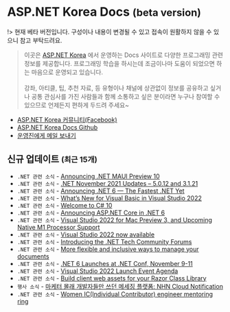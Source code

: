 # ASP.NET Korea Docs <small>(beta version)</small>

!> 현재 베타 버전입니다. 구성이나 내용이 변경될 수 있고 접속이 원활하지 않을 수 있으니 참고 부탁드려요.

> 이곳은 [ASP.NET Korea](https://www.facebook.com/groups/AspxKorea/) 에서 운영하는 Docs 사이트로 다양한 프로그래밍 관련 정보를 제공합니다. 프로그래밍 학습을 하시는데 조금이나마 도움이 되었으면 하는 마음으로 운영되고 있습니다.
<br><br>
강좌, 아티클, 팁, 추천 자료, 등 유형이나 채널에 상관없이 정보를 공유하고 싶거나 공통 관심사를 가진 사람들과 함께 소통하고 싶은 분이라면 누구나 참여할 수 있으므로 언제든지 편하게 두드려 주세요~

* [ASP.NET Korea 커뮤니티(Facebook)](http://aspnet.kr)
* [ASP.NET Korea Docs Github](https://github.com/itistnet/AspNetKorea.Docs/)
* [운영진에게 메일 보내기](mailto://itist@live.co.kr)

## 신규 업데이트 <small>(최근 15개)</small>

* `.NET 관련 소식` - [Announcing .NET MAUI Preview 10](https://devblogs.microsoft.com/dotnet/announcing-net-maui-preview-10/?WT.mc_id=DOP-MVP-4027259)
* `.NET 관련 소식` - [.NET November 2021 Updates – 5.0.12 and 3.1.21](https://devblogs.microsoft.com/dotnet/november-2021-updates/?WT.mc_id=DOP-MVP-4027259)
* `.NET 관련 소식` - [Announcing .NET 6 — The Fastest .NET Yet](https://devblogs.microsoft.com/dotnet/announcing-net-6/?WT.mc_id=DOP-MVP-4027259)
* `.NET 관련 소식` - [What’s New for Visual Basic in Visual Studio 2022](https://devblogs.microsoft.com/dotnet/whats-new-for-visual-basic-in-visual-studio-2022/?WT.mc_id=DOP-MVP-4027259)
* `.NET 관련 소식` - [Welcome to C# 10](https://devblogs.microsoft.com/dotnet/welcome-to-csharp-10/?WT.mc_id=DOP-MVP-4027259)
* `.NET 관련 소식` - [Announcing ASP.NET Core in .NET 6](https://devblogs.microsoft.com/dotnet/announcing-asp-net-core-in-net-6/?WT.mc_id=DOP-MVP-4027259)
* `.NET 관련 소식` - [Visual Studio 2022 for Mac Preview 3, and Upcoming Native M1 Processor Support](https://devblogs.microsoft.com/visualstudio/visual-studio-2022-for-mac-preview-3-and-upcoming-native-m1-processor-support/?WT.mc_id=DOP-MVP-4027259)
* `.NET 관련 소식` - [Visual Studio 2022 now available](https://devblogs.microsoft.com/visualstudio/visual-studio-2022-now-available/?WT.mc_id=DOP-MVP-4027259)
* `.NET 관련 소식` - [Introducing the .NET Tech Community Forums](https://devblogs.microsoft.com/dotnet/introducing-the-net-tech-community-forums/?WT.mc_id=DOP-MVP-4027259)
* `.NET 관련 소식` - [More flexible and inclusive ways to manage your documents](https://devblogs.microsoft.com/visualstudio/personalize-docs/?WT.mc_id=DOP-MVP-4027259)
* `.NET 관련 소식` - [.NET 6 Launches at .NET Conf, November 9-11](https://devblogs.microsoft.com/dotnet/net-6-launches-at-net-conf-november-9-11/?WT.mc_id=DOP-MVP-4027259)
* `.NET 관련 소식` - [Visual Studio 2022 Launch Event Agenda](https://devblogs.microsoft.com/visualstudio/visual-studio-2022-launch-event-agenda/?WT.mc_id=DOP-MVP-4027259)
* `.NET 관련 소식` - [Build client web assets for your Razor Class Library](https://devblogs.microsoft.com/dotnet/build-client-web-assets-for-your-razor-class-library/?WT.mc_id=DOP-MVP-4027259)
* `행사 소식` - [마케터 몰래 개발자들만 쓰던 메세징 플랫폼: NHN Cloud Notification](https://event-us.kr/nhncloud/event/38170)
* `.NET 관련 소식` - [Women IC(Individual Contributor) engineer mentoring ring](https://devblogs.microsoft.com/dotnet/women-ic-engineer-mentoring-ring/?WT.mc_id=DOP-MVP-4027259)
<!--* `.NET 관련 소식` - [.NET Hot Reload Support via CLI](https://devblogs.microsoft.com/dotnet/net-hot-reload-support-via-cli/?WT.mc_id=DOP-MVP-4027259)
* `.NET 관련 소식` - [Update on .NET Hot Reload progress and Visual Studio 2022 Highlights](https://devblogs.microsoft.com/dotnet/update-on-net-hot-reload-progress-and-visual-studio-2022-highlights/?WT.mc_id=DOP-MVP-4027259)
* `.NET 관련 소식` - [What’s new in F# 6](https://devblogs.microsoft.com/dotnet/whats-new-in-fsharp-6/?WT.mc_id=DOP-MVP-4027259)
* `.NET 관련 소식` - [We’ve upgraded the UI in Visual Studio 2022](https://devblogs.microsoft.com/visualstudio/weve-upgraded-the-ui-in-visual-studio-2022/?WT.mc_id=DOP-MVP-4027259)
* `.NET 관련 소식` - [Contributing to .NET MAUI Community Toolkit](https://devblogs.microsoft.com/dotnet/contributing-to-net-maui-community-toolkit/?WT.mc_id=DOP-MVP-4027259)
* `행사 소식` - [.NET Conf 2021](https://www.dotnetconf.net)
* `행사 소식` - [Visual Studio 2022 출시 이벤트](https://visualstudio.microsoft.com/ko/launch/?WT.mc_id=DOP-MVP-4027259)
* `행사 소식` - [Microsoft Ignite](https://myignite.microsoft.com/home/?WT.mc_id=DOP-MVP-4027259)
* `행사 소식` - [AWS Innovate - 현대적 애플리케이션 특집](https://aws.amazon.com/ko/events/aws-innovate/modern-apps/)
* `.NET 관련 소식` - [.NET Framework October 2021 Security and Quality Rollup](https://devblogs.microsoft.com/dotnet/net-framework-october-2021-security-and-quality-rollup/?WT.mc_id=DOP-MVP-4027259)
* `.NET 관련 소식` - [Visual Studio 2022 for Mac Preview 2 is now available](https://devblogs.microsoft.com/visualstudio/visual-studio-2022-for-mac-preview-2-is-now-available/?WT.mc_id=DOP-MVP-4027259)
* `.NET 관련 소식` - [Learn to write Visual Studio extensions](https://devblogs.microsoft.com/visualstudio/learn-to-write-visual-studio-extensions/?WT.mc_id=DOP-MVP-4027259)
* `.NET 관련 소식` - [.NET October 2021 Updates – 5.0.11 and 3.1.20](https://devblogs.microsoft.com/dotnet/october-2021-updates/?WT.mc_id=DOP-MVP-4027259)
* `.NET 관련 소식` - [ASP.NET Core updates in .NET 6 Release Candidate 2](https://devblogs.microsoft.com/aspnet/asp-net-core-updates-in-net-6-rc-2/?WT.mc_id=DOP-MVP-4027259)
* `.NET 관련 소식` - [Announcing .NET 6 Release Candidate 2](https://devblogs.microsoft.com/dotnet/announcing-net-6-release-candidate-2/?WT.mc_id=DOP-MVP-4027259)
* `.NET 관련 소식` - [Announcing .NET MAUI Preview 9](https://devblogs.microsoft.com/dotnet/announcing-net-maui-preview-9/?WT.mc_id=DOP-MVP-4027259)
* `.NET 관련 소식` - [Join us November 8 for the Launch of Visual Studio 2022](https://devblogs.microsoft.com/visualstudio/join-us-november-8th-for-the-launch-of-visual-studio-2022/?WT.mc_id=DOP-MVP-4027259)
* `.NET 관련 소식` - [Prime your flux capacitor: SQL Server temporal tables in EF Core 6.0](https://devblogs.microsoft.com/dotnet/prime-your-flux-capacitor-sql-server-temporal-tables-in-ef-core-6-0/?WT.mc_id=DOP-MVP-4027259)
* `.NET 관련 소식` - [Bring VS Code themes to Visual Studio 2022!](https://devblogs.microsoft.com/visualstudio/vs-code-themes-in-vs/?WT.mc_id=DOP-MVP-4027259)
* `.NET 관련 소식` - [ML.NET Updates & Announcing Notebooks in Visual Studio](https://devblogs.microsoft.com/dotnet/ml-net-and-model-builder-october-updates/?WT.mc_id=DOP-MVP-4027259)
* `.NET 관련 소식` - [ML.NET and Model Builder October Updates](https://devblogs.microsoft.com/dotnet/ml-net-and-model-builder-october-updates/?WT.mc_id=DOP-MVP-4027259)
* `.NET 관련 소식` - [Visual Studio 2022 for Mac Preview 1 is now available!](https://devblogs.microsoft.com/visualstudio/visual-studio-2022-for-mac-preview-1-is-now-available/?WT.mc_id=DOP-MVP-4027259)
* `.NET 관련 소식` - [Custom deployment layout for Blazor WebAssembly apps](https://devblogs.microsoft.com/dotnet/ml-net-and-model-builder-october-updates/?WT.mc_id=DOP-MVP-4027259)
* `.NET 관련 소식` - [Avoiding Memory Leaks in Visual Studio Editor Extensions](https://devblogs.microsoft.com/visualstudio/avoiding-memory-leaks-in-visual-studio-editor-extensions/?WT.mc_id=DOP-MVP-4027259)
* `.NET 관련 소식` - [Introducing Collection of New Visual Studio Themes!](https://devblogs.microsoft.com/visualstudio/custom-themes/?WT.mc_id=DOP-MVP-4027259)
* `.NET 관련 소식` - [HTTP/3 support in .NET 6](https://devblogs.microsoft.com/dotnet/http-3-support-in-dotnet-6/?WT.mc_id=DOP-MVP-4027259)
* `.NET 관련 소식`- [Discover quick actions for common tasks as you type, with IntelliCode](https://devblogs.microsoft.com/visualstudio/discover-quick-action-intellicode/?WT.mc_id=DOP-MVP-4027259)
* `.NET 관련 소식`- [Visual Studio 2022 Preview 4 is now available!](https://devblogs.microsoft.com/visualstudio/visual-studio-2022-preview-4-is-now-available/?WT.mc_id=DOP-MVP-4027259)
* `.NET 관련 소식`- [ASP.NET Core updates in .NET 6 Release Candidate 1](https://devblogs.microsoft.com/aspnet/asp-net-core-updates-in-net-6-rc-1/?WT.mc_id=DOP-MVP-4027259)
* `.NET 관련 소식`- [Announcing .NET 6 Release Candidate 1](https://devblogs.microsoft.com/dotnet/announcing-net-6-release-candidate-1/?WT.mc_id=DOP-MVP-4027259)
* `.NET 관련 소식`- [.NET September 2021 Updates – 5.0.10 and 3.1.19](https://devblogs.microsoft.com/dotnet/september-2021-updates/?WT.mc_id=DOP-MVP-4027259)
* `.NET 관련 소식`- [Update on .NET Multi-platform App UI (.NET MAUI)](https://devblogs.microsoft.com/dotnet/update-on-dotnet-maui/?WT.mc_id=DOP-MVP-4027259)
* `행사 소식` - [Teams App Development(Teams 기반 어플리케이션 개발) Training](https://mktoevents.com/Microsoft+Event/296277/157-GQE-382)
* `.NET 관련 소식` - [The Future of Visual Studio Extensibility is Here!](https://devblogs.microsoft.com/visualstudio/the-future-of-visual-studio-extensibility-is-here/?WT.mc_id=DOP-MVP-4027259)
* `.NET 관련 소식` - [Taking the EF Core Azure Cosmos DB Provider for a Test Drive](https://devblogs.microsoft.com/dotnet/taking-the-ef-core-azure-cosmos-db-provider-for-a-test-drive/?WT.mc_id=DOP-MVP-4027259)
* `.NET 관련 소식` - [New Improved Attach to Process Dialog Experience](https://devblogs.microsoft.com/visualstudio/new-improved-attach-to-process-dialog-experience/?WT.mc_id=DOP-MVP-4027259)
* `행사 소식` - [Microsoft Security Virtual Training Day: Protect Sensitive Information and Manage Data Risk](https://mktoevents.com/Microsoft+Event/284589/157-GQE-382)
* `.NET 관련 소식` - [File IO improvements in .NET 6](https://devblogs.microsoft.com/dotnet/file-io-improvements-in-dotnet-6/?WT.mc_id=DOP-MVP-4027259)
* `.NET 관련 소식` - [Introducing the .NET MAUI Community Toolkit (Preview)](https://devblogs.microsoft.com/dotnet/introducing-the-net-maui-community-toolkit-preview/?WT.mc_id=DOP-MVP-4027259)
* `.NET 관련 소식` - [Boost your productivity with Productivity Power Tools Extensions in Visual Studio 2022!](https://devblogs.microsoft.com/visualstudio/boost-your-productivity-with-productivity-power-tools-extensions-in-visual-studio-2022/?WT.mc_id=DOP-MVP-4027259)
* `.NET 관련 소식` - [Learn to build applications with F#](https://devblogs.microsoft.com/dotnet/learn-to-build-applications-with-fsharp/?WT.mc_id=DOP-MVP-4027259)
* `.NET 관련 소식` - [Optimizing toolbars for your workflow](https://devblogs.microsoft.com/visualstudio/optimizing-toolbars-for-your-workflow/?WT.mc_id=DOP-MVP-4027259)
* `행사 소식` - [Microsoft Azure Virtual Training Day: Data Fundamentals](https://mktoevents.com/Microsoft+Event/284238/157-GQE-382) <small>(2021.08.26 ~ 27)</small>
* `행사 소식` - [Microsoft Power Platform Virtual Training Day: Fundamentals](https://mktoevents.com/Microsoft+Event/284452/157-GQE-382) <small>(2021.08.24)</small>
* `.NET 관련 소식` - [New .NET 6 APIs driven by the developer community](https://devblogs.microsoft.com/dotnet/new-dotnet-6-apis-driven-by-the-developer-community/?WT.mc_id=DOP-MVP-4027259) <small>(2021.08.23)</small>
* `.NET 관련 소식` - [Understanding the cost of C# delegates](https://devblogs.microsoft.com/dotnet/understanding-the-cost-of-csharp-delegates/?WT.mc_id=DOP-MVP-4027259) <small>(2021.08.18)</small>
* `.NET 관련 소식` - [Revamped Project Properties UI](https://devblogs.microsoft.com/visualstudio/revamped-project-properties-ui/?WT.mc_id=DOP-MVP-4027259) <small>(2021.08.18)</small>
* `.NET 관련 소식` - [Performance Improvements in .NET 6](https://devblogs.microsoft.com/dotnet/performance-improvements-in-net-6/?WT.mc_id=DOP-MVP-4027259) <small>(2021.08.17)</small>
* `.NET 관련 소식` - [Flexible theming capabilities for Visual Studio](https://devblogs.microsoft.com/visualstudio/flexible-theming-visual-studio/?WT.mc_id=DOP-MVP-4027259) <small>(2021.08.17)</small>
* `.NET 관련 소식` - [Improving developer security with Visual Studio 2022](https://devblogs.microsoft.com/visualstudio/improving-developer-security-with-visual-studio-2022/?WT.mc_id=DOP-MVP-4027259) <small>(2021.08.17)</small>
* `.NET 관련 소식` - [.NET Core 2.1 container images will be deleted from Docker Hub](https://devblogs.microsoft.com/dotnet/net-core-2-1-container-images-will-be-deleted-from-docker-hub/?WT.mc_id=DOP-MVP-4027259) <small>(2021.08.16)</small>
* `.NET 관련 소식` - [Introducing DevOps-friendly EF Core Migration Bundles](https://devblogs.microsoft.com/dotnet/introducing-devops-friendly-ef-core-migration-bundles/?WT.mc_id=DOP-MVP-4027259) <small>(2021.08.16)</small>
* `.NET 관련 소식` - [Debugging External Sources with Visual Studio](https://devblogs.microsoft.com/visualstudio/debugging-external-sources-with-visual-studio/?WT.mc_id=DOP-MVP-4027259) <small>(2021.08.16)</small>
* `.NET 관련 소식` - [The New JavaScript/TypeScript Experience in Visual Studio 2022 Preview 3](https://devblogs.microsoft.com/visualstudio/the-new-javascript-typescript-experience-in-vs-2022-preview-3/?WT.mc_id=DOP-MVP-4027259) <small>(2021.08.12)</small>
* `.NET 관련 소식` - [Multi-repo Support in Visual Studio](https://devblogs.microsoft.com/visualstudio/multi-repo-support-in-visual-studio/?WT.mc_id=DOP-MVP-4027259) <small>(2021.08.11)</small>
* `.NET 관련 소식` - [Personalize Your Visual Studio 2022](https://devblogs.microsoft.com/visualstudio/personalize-your-visual-studio-2022/?WT.mc_id=DOP-MVP-4027259) <small>(2021.08.11)</small>
* `.NET 관련 소식` - [ASP.NET Core updates in .NET 6 Preview 7](https://devblogs.microsoft.com/aspnet/asp-net-core-updates-in-net-6-preview-7/?WT.mc_id=DOP-MVP-4027259) <small>(2021.08.10)</small>
* `.NET 관련 소식` - [Announcing .NET MAUI Preview 7](https://devblogs.microsoft.com/dotnet/announcing-net-maui-preview-7/?WT.mc_id=DOP-MVP-4027259) <small>(2021.08.10)</small>
* `.NET 관련 소식` - [Preview Features in .NET 6 – Generic Math](https://devblogs.microsoft.com/dotnet/preview-features-in-net-6-generic-math/?WT.mc_id=DOP-MVP-4027259) <small>(2021.08.10)</small>
* `.NET 관련 소식` - [Announcing .NET 6 Preview 7](https://devblogs.microsoft.com/dotnet/announcing-net-6-preview-7/?WT.mc_id=DOP-MVP-4027259) <small>(2021.08.10)</small>
* `.NET 관련 소식` - [String Interpolation in C# 10 and .NET 6](https://devblogs.microsoft.com/dotnet/string-interpolation-in-c-10-and-net-6/?WT.mc_id=DOP-MVP-4027259) <small>(2021.08.10)</small>
* `.NET 관련 소식` - [Visual Studio 2022 Preview 3 now available!](https://devblogs.microsoft.com/visualstudio/visual-studio-2022-preview-3-now-available/?WT.mc_id=DOP-MVP-4027259) <small>(2021.08.10)</small>
* `.NET 관련 소식` - [Visual Studio 2019 v16.11 is Available Now!](https://devblogs.microsoft.com/visualstudio/visual-studio-16-11/?WT.mc_id=DOP-MVP-4027259) <small>(2021.08.10)</small>
* `.NET 관련 소식` - [.NET August 2021 Updates – 5.0.9, 3.1.18, 2.1.29](https://devblogs.microsoft.com/dotnet/net-august-2021/?WT.mc_id=DOP-MVP-4027259) <small>(2021.08.10)</small>
* `.NET 관련 소식` - [.NET Framework August 2021 Security and Quality Rollup](https://devblogs.microsoft.com/dotnet/net-framework-august-2021-security-and-quality-rollup/?WT.mc_id=DOP-MVP-4027259) <small>(2021.08.10)</small>
* `.NET 관련 소식` - [Speed up your .NET and C++ development with Hot Reload in Visual Studio 2022](https://devblogs.microsoft.com/visualstudio/speed-up-your-dotnet-and-cplusplus-development-with-hot-reload-in-visual-studio-2022/?WT.mc_id=DOP-MVP-4027259) <small>(2021.07.29)</small>
* `.NET 관련 소식` - [.NET Framework July 2021 Cumulative Update Preview](https://devblogs.microsoft.com/dotnet/net-framework-july-2021-cumulative-update-preview/?WT.mc_id=DOP-MVP-4027259) <small>(2021.07.29)</small>
* `.NET 관련 소식` - [Conversation about the .NET open source project](https://devblogs.microsoft.com/dotnet/conversation-about-the-net-open-source-project/?WT.mc_id=DOP-MVP-4027259) <small>(2021.07.28)</small>
* `.NET 관련 소식` - [Tune in July 29 for .NET Conf: Focus on F#](https://devblogs.microsoft.com/dotnet/tune-in-july-29-for-net-conf-focus-on-f/?WT.mc_id=DOP-MVP-4027259) <small>(2021.07.26)</small>
* `.NET 관련 소식` - [Try the new System.Text.Json source generator](https://devblogs.microsoft.com/dotnet/try-the-new-system-text-json-source-generator/?WT.mc_id=DOP-MVP-4027259) <small>(2021.07.22)</small>
* `.NET 관련 소식` - [Join the Visual Studio 2022 for Mac Private Preview](https://devblogs.microsoft.com/visualstudio/join-the-visual-studio-2022-for-mac-private-preview/?WT.mc_id=DOP-MVP-4027259) <small>(2021.07.21)</small>
* `.NET 관련 소식` - [Design your Web Forms apps with Web Live Preview in Visual Studio 2022](https://devblogs.microsoft.com/visualstudio/design-your-web-forms-apps-with-web-live-preview-in-visual-studio-2022/?WT.mc_id=DOP-MVP-4027259) <small>(2021.07.16)</small>
* `.NET 관련 소식` - [Visual Studio 2022 Preview 2 is out!](https://devblogs.microsoft.com/visualstudio/visual-studio-2022-preview-2-is-out/?WT.mc_id=DOP-MVP-4027259) <small>(2021.07.14)</small>
* `.NET 관련 소식` - [.NET Framework July 2021 Security and Quality Rollup](https://devblogs.microsoft.com/dotnet/net-framework-july-2021-security-and-quality-rollup/?WT.mc_id=DOP-MVP-4027259) <small>(2021.07.14)</small>
* `.NET 관련 소식` - [Announcing Entity Framework Core 6.0 Preview 6: Configure Conventions](https://devblogs.microsoft.com/dotnet/announcing-entity-framework-core-6-0-preview-6-configure-conventions/?WT.mc_id=DOP-MVP-4027259) <small>(2021.07.14)</small>
* `.NET 관련 소식` - [ASP.NET Core updates in .NET 6 Preview 6](https://devblogs.microsoft.com/aspnet/asp-net-core-updates-in-net-6-preview-6/?WT.mc_id=DOP-MVP-4027259) <small>(2021.07.14)</small>
* `.NET 관련 소식` - [Announcing .NET 6 Preview 6](https://devblogs.microsoft.com/dotnet/announcing-net-6-preview-6/?WT.mc_id=DOP-MVP-4027259) <small>(2021.07.14)</small>
* `.NET 관련 소식` - [Announcing .NET MAUI Preview 6](https://devblogs.microsoft.com/dotnet/announcing-net-maui-preview-6/?WT.mc_id=DOP-MVP-4027259) <small>(2021.07.14)</small>
* `.NET 관련 소식` - [.NET July 2021 Updates – 5.0.8 and 3.1.17](https://devblogs.microsoft.com/dotnet/net-july-2021/?WT.mc_id=DOP-MVP-4027259) <small>(2021.07.13)</small>
* `.NET 관련 소식` - [.NET Framework June 2021 Cumulative Update Preview](https://devblogs.microsoft.com/dotnet/net-framework-june-2021-cumulative-update-preview-2/?WT.mc_id=DOP-MVP-4027259) <small>(2021.06.24)</small>
* `.NET 관련 소식` - [What’s new in Windows Forms in .NET 6.0 Preview 5](https://devblogs.microsoft.com/dotnet/whats-new-in-windows-forms-in-net-6-0-preview-5/?WT.mc_id=DOP-MVP-4027259) <small>(2021.06.23)</small>
* `행사 소식` - [Microsoft Azure Virtual Training Day: Fundamentals](https://mktoevents.com/Microsoft+Event/282367/157-GQE-382) <small>(2021.07.08 ~ 09)</small>
* `.NET 관련 소식` - [ML.NET June Updates](https://devblogs.microsoft.com/dotnet/ml-net-june-updates-model-builder/?WT.mc_id=DOP-MVP-4027259) <small>(2021.06.17)</small>
* `.NET 관련 소식` - [Visual Studio 2022 Preview 1 now available!](https://devblogs.microsoft.com/visualstudio/visual-studio-2022-preview-1-now-available/?WT.mc_id=DOP-MVP-4027259) <small>(2021.06.17)</small>
* `.NET 관련 소식` - [Type less, code more with IntelliCode completions](https://devblogs.microsoft.com/visualstudio/type-less-code-more-with-intellicode-completions/?WT.mc_id=DOP-MVP-4027259) <small>(2021.06.17)</small>
* `.NET 관련 소식` - [Announcing .NET MAUI Preview 5](https://devblogs.microsoft.com/dotnet/announcing-net-maui-preview-5/?WT.mc_id=DOP-MVP-4027259) <small>(2021.06.22)</small>
* `.NET 관련 소식` - [Announcing Entity Framework Core 6.0 Preview 5: Compiled Models](https://devblogs.microsoft.com/dotnet/announcing-entity-framework-core-6-0-preview-5-compiled-models/?WT.mc_id=DOP-MVP-4027259) <small>(2021.06.17)</small>
* `.NET 관련 소식` - [ASP.NET Core updates in .NET 6 Preview 5](https://devblogs.microsoft.com/aspnet/asp-net-core-updates-in-net-6-preview-5/?WT.mc_id=DOP-MVP-4027259) <small>(2021.06.17)</small>
* `.NET 관련 소식` - [Announcing .NET 6 Preview 5](https://devblogs.microsoft.com/dotnet/announcing-net-6-preview-5/?WT.mc_id=DOP-MVP-4027259) <small>(2021.06.17)</small>
* `.NET 관련 소식` - [Conversation about networking](https://devblogs.microsoft.com/dotnet/conversation-about-networking/?WT.mc_id=DOP-MVP-4027259?WT.mc_id=DOP-MVP-4027259) <small>(2021.06.16)</small>
* `.NET 관련 소식` - [Visual Studio 2019 16.11 Preview 2](https://devblogs.microsoft.com/visualstudio/visual-studio-2019-16-11-preview-2/?WT.mc_id=DOP-MVP-4027259) <small>(2021.06.15)</small>
* `.NET 관련 소식` - [.NET Framework June 2021 Cumulative Update Preview](https://devblogs.microsoft.com/dotnet/net-framework-june-2021-cumulative-update-preview/?WT.mc_id=DOP-MVP-4027259) <small>(2021.06.15)</small>
* `.NET 관련 소식` - [Migration of Bing’s Workflow Engine to .NET 5](https://devblogs.microsoft.com/dotnet/migration-of-bings-workflow-engine-to-net-5/?WT.mc_id=DOP-MVP-4027259) <small>(2021.06.15)</small>
* `.NET 관련 소식` - [Conversation about diagnostics](https://devblogs.microsoft.com/dotnet/conversation-about-diagnostics/?WT.mc_id=DOP-MVP-4027259) <small>(2021.06.14)</small>
* `.NET 관련 소식` - [.NET Framework June 2021 Security and Quality Rollup Updates](https://devblogs.microsoft.com/dotnet/net-framework-june-2021-security-and-quality-rollup-updates/?WT.mc_id=DOP-MVP-4027259) <small>(2021.06.08)</small>
* `.NET 관련 소식` - [.NET June 2021 Updates – 5.0.7 and 3.1.16](https://devblogs.microsoft.com/dotnet/net-june-2021/?WT.mc_id=DOP-MVP-4027259) <small>(2021.06.08)</small>
* `.NET 관련 소식` - [Conversation about containers](https://devblogs.microsoft.com/dotnet/conversation-about-containers/?WT.mc_id=DOP-MVP-4027259)
* `.NET 관련 소식` - [Date, Time, and Time Zone Enhancements in .NET 6](https://devblogs.microsoft.com/dotnet/date-time-and-time-zone-enhancements-in-net-6/?WT.mc_id=DOP-MVP-4027259)
* `.NET 관련 소식` - [Learn What’s New in .NET Productivity](https://devblogs.microsoft.com/visualstudio/learn-whats-new-in-net-productivity/?WT.mc_id=DOP-MVP-4027259)
* `.NET 관련 소식` - [Build apps for Microsoft Teams with .NET](https://devblogs.microsoft.com/visualstudio/build-apps-for-microsoft-teams-with-net/?WT.mc_id=DOP-MVP-4027259)
* `.NET 관련 소식` - [Conversation about the .NET type system](https://devblogs.microsoft.com/dotnet/conversation-about-the-net-type-system/?WT.mc_id=DOP-MVP-4027259)
* `.NET 관련 소식` - [Visual Studio 2019 for Mac version 8.10 is now available](https://devblogs.microsoft.com/visualstudio/visual-studio-2019-for-mac-version-8-10-is-now-available/?WT.mc_id=DOP-MVP-4027259)
* `.NET 관련 소식` - [Announcing Visual Studio Code extension for Tye](https://devblogs.microsoft.com/dotnet/announcing-visual-studio-code-extension-for-tye/?WT.mc_id=DOP-MVP-4027259)
* `.NET 관련 소식` - [Conversation about .NET interop](https://devblogs.microsoft.com/dotnet/conversation-about-net-interop/?WT.mc_id=DOP-MVP-4027259)
* `.NET 관련 소식` - [F# and F# tools update for Visual Studio 16.10](https://devblogs.microsoft.com/dotnet/f-and-f-tools-update-for-visual-studio-16-10/?WT.mc_id=DOP-MVP-4027259)
* `.NET 관련 소식` - [Building Contextual Experiences w/ Blazor](https://devblogs.microsoft.com/aspnet/building-contextual-experiences-w-blazor/?WT.mc_id=DOP-MVP-4027259)
* `행사 소식` - [MVP Microsoft Build Watch Party(ASP.NET Korea)](https://bit.ly/3goieZt)
* `.NET 관련 소식` - [F# and F# tools update for Visual Studio 16.10](https://devblogs.microsoft.com/dotnet/f-and-f-tools-update-for-visual-studio-16-10/?WT.mc_id=DOP-MVP-4027259)
* `.NET 관련 소식` - [.NET Framework May 2021 Cumulative Update Preview for Windows 10, versions 2004, 20H2, 21H1](https://devblogs.microsoft.com/dotnet/net-framework-may-2021-cumulative-update-preview-for-windows-10-versions-2004-20h2-21h1/?WT.mc_id=DOP-MVP-4027259)
* `.NET 관련 소식` - [Announcing Entity Framework Core 6.0 Preview 4: Performance Edition](https://devblogs.microsoft.com/dotnet/announcing-entity-framework-core-6-0-preview-4-performance-edition/?WT.mc_id=DOP-MVP-4027259)
* `.NET 관련 소식` - [Introducing the .NET Hot Reload experience for editing code at runtime](https://devblogs.microsoft.com/dotnet/introducing-net-hot-reload/?WT.mc_id=DOP-MVP-4027259)
* `.NET 관련 소식` - [Announcing .NET MAUI Preview 4](https://devblogs.microsoft.com/dotnet/announcing-net-maui-preview-4/?WT.mc_id=DOP-MVP-4027259)
* `.NET 관련 소식` - [ASP.NET Core updates in .NET 6 Preview 4](https://devblogs.microsoft.com/aspnet/asp-net-core-updates-in-net-6-preview-4/?WT.mc_id=DOP-MVP-4027259)
* `.NET 관련 소식` - [Announcing .NET 6 Preview 4](https://devblogs.microsoft.com/dotnet/announcing-net-6-preview-4/?WT.mc_id=DOP-MVP-4027259)
* `.NET 관련 소식` - [Visual Studio 2019 v16.10 and v16.11 Preview 1 are Available Today!](https://devblogs.microsoft.com/visualstudio/visual-studio-2019-v16-10-and-v16-11-preview-1-are-available-today/?WT.mc_id=DOP-MVP-4027259)
* `.NET 관련 소식` - [.NET Framework May 2021 Cumulative Update Preview](https://devblogs.microsoft.com/dotnet/net-framework-may-2021-cumulative-update-preview/?WT.mc_id=DOP-MVP-4027259)
* `.NET 관련 소식` - [Developing on a M1 Mac with Visual Studio for Mac](https://devblogs.microsoft.com/visualstudio/developing-on-a-m1-mac-with-visual-studio-for-mac/?WT.mc_id=DOP-MVP-4027259)
* `.NET 관련 소식` - [.NET Framework May 2021 Security and Quality Rollup Updates](https://devblogs.microsoft.com/dotnet/net-framework-may-2021-security-and-quality-rollup-updates/?WT.mc_id=DOP-MVP-4027259)
* `.NET 관련 소식` - [.NET May 2021 Updates – 5.0.6, 3.1.15, 2.1.28](https://devblogs.microsoft.com/dotnet/net-may-2021/?WT.mc_id=DOP-MVP-4027259)
* `.NET 관련 소식` - [Develop production-scale modern web apps quickly with Azure Static Web Apps](https://azure.microsoft.com/ko-kr/blog/develop-production-scale-modern-web-apps-quickly-with-azure-static-web-apps/?WT.mc_id=AZ-MVP-4027259)
* `e-Book` - [Fusion development approach to building apps using Power Apps](https://docs.microsoft.com/ko-kr/powerapps/guidance/fusion-dev-ebook/?WT.mc_id=DOP-MVP-4027259)
* `.NET 관련 소식` - [Put a DPAD on that GC!](https://devblogs.microsoft.com/dotnet/put-a-dpad-on-that-gc/?WT.mc_id=DOP-MVP-4027259)
* `.NET 관련 소식` - [ASP.NET Core 6 and Authentication Servers](https://devblogs.microsoft.com/aspnet/asp-net-core-6-and-authentication-servers/?WT.mc_id=DOP-MVP-4027259)
* `행사 소식` - [Blazor Day 2021](https://blazorday.net/)
* `.NET 관련 소식` - [.NET Framework 4.5.2, 4.6, 4.6.1 will reach End of Support on April 26, 2022](https://devblogs.microsoft.com/dotnet/net-framework-4-5-2-4-6-4-6-1-will-reach-end-of-support-on-april-26-2022/?WT.mc_id=DOP-MVP-4027259)
* `행사 소식` - [Microsoft Build 2021](https://register.build.microsoft.com/)
* `.NET 관련 소식` - [Conversation about crossgen2](https://devblogs.microsoft.com/dotnet/conversation-about-crossgen2/?WT.mc_id=DOP-MVP-4027259)
* `.NET 관련 소식` - [What’s new in dotnet monitor](https://devblogs.microsoft.com/dotnet/whats-new-in-dotnet-monitor/?WT.mc_id=DOP-MVP-4027259)
* `행사 소식` - [Global Azure 2021 Korea](https://github.com/krazure/ga2021kr)
* `.NET 관련 소식` - [Visual Studio 2022](https://devblogs.microsoft.com/visualstudio/visual-studio-2022/?WT.mc_id=DOP-MVP-4027259)
* `.NET 관련 소식` - [Show dotnet: Build your own unit test platform? The true story of .NET nanoFramework](https://devblogs.microsoft.com/dotnet/show-dotnet-build-your-own-unit-test-platform-the-true-story-of-net-nanoframework/?WT.mc_id=DOP-MVP-4027259)
* `.NET 관련 소식` - [Show dotnet: Animating 40 LEDs with charlieplexing](https://devblogs.microsoft.com/dotnet/show-dotnet-animating-40-leds-with-charlieplexing/?WT.mc_id=DOP-MVP-4027259)
* `.NET 관련 소식` - [Announcing .NET Multi-platform App UI Preview 3](https://devblogs.microsoft.com/dotnet/announcing-net-multi-platform-app-ui-preview-3?WT.mc_id=DOP-MVP-4027259)
* `.NET 관련 소식` - [ASP.NET Core updates in .NET 6 Preview 3](https://devblogs.microsoft.com/dotnet/announcing-net-6-preview-3/?WT.mc_id=DOP-MVP-4027259)
* `.NET 관련 소식` - [Announcing .NET 6 Preview 3](https://devblogs.microsoft.com/dotnet/announcing-net-6-preview-3/?WT.mc_id=DOP-MVP-4027259)
* `.NET 관련 소식` - [Your Top .NET Microservices Questions Answered](https://devblogs.microsoft.com/aspnet/your-top-dotnet-microservices-questions-answered/?WT.mc_id=DOP-MVP-4027259)
* `.NET 관련 소식` - [.NET April 2021 Updates – .NET 5.0.5, .NET Core 3.1.14, .NET Core 2.1.27](https://devblogs.microsoft.com/dotnet/net-april-2021-updates/?WT.mc_id=DOP-MVP-4027259)
* `행사 소식` - [NDC-Nexon Developers Conference 21](https://ndc.nexon.com/)
* `행사 소식` - [Microsoft Azure Virtual Training Day: Fundamentals](https://mktoevents.com/Microsoft+Event/254750/157-GQE-382)
* `행사 소식` - [Google I/O 2021](https://events.google.com/io)
* `행사 소식` - [Microsoft Azure Virtual Training Day: Fundamentals](https://mktoevents.com/Microsoft+Event/255685/157-GQE-382)
* `행사 소식` - [AWS Summit Online Korea 2021](https://aws.amazon.com/ko/events/summits/online/korea/)
* `행사 소식` - [Azure Everywhere](https://aka.ms/Azure2021)
* `.NET 관련 소식` - [Announcing Open Source C# standardization](https://devblogs.microsoft.com/dotnet/announcing-open-source-c-standardization-standards/?WT.mc_id=DOP-MVP-4027259)
* `행사 소식` - [.NET Conf Mini 21.04](https://dotnetconf.kr/mini/2104)
* `.NET 관련 소식` - [Monitoring and Observability in Cloud-Native ASP.NET Core apps](https://devblogs.microsoft.com/aspnet/monitoring-and-observability-in-cloud-native-asp-net-core-apps/?WT.mc_id=DOP-MVP-4027259)
* `.NET 관련 소식` - [Loop alignment in .NET 6](https://devblogs.microsoft.com/dotnet/loop-alignment-in-net-6/?WT.mc_id=DOP-MVP-4027259)
* `행사 소식` - [Microsoft Power Platform Virtual Training Day: Fundamentals](https://mktoevents.com/Microsoft+Event/249033/157-GQE-382)
* `.NET 관련 소식` - [Cloud-Native learning resources for .NET developers](https://devblogs.microsoft.com/dotnet/cloud-native-learning-resources-for-net-developers/?WT.mc_id=DOP-MVP-4027259)
* `.NET 관련 소식` - [OpenTelemetry .NET reaches v1.0](https://devblogs.microsoft.com/dotnet/opentelemetry-net-reaches-v1-0/?WT.mc_id=DOP-MVP-4027259)
* `e-Book` - [Architect Modern Web Applications with ASP.NET Core and Azure](https://docs.microsoft.com/ko-kr/dotnet/architecture/modern-web-apps-azure/?WT.mc_id=DOP-MVP-4027259)
* `e-Book` - [ASP.NET Core gRPC for WCF Developers](https://docs.microsoft.com/ko-kr/dotnet/architecture/grpc-for-wcf-developers/?WT.mc_id=dotnet-17847-nanil/?WT.mc_id=DOP-MVP-4027259)
* `행사 소식` - [Microsoft Open Azure Day](https://info.microsoft.com/AP-AzureMig-CATALOG-FY21-03Mar-30-MicrosoftOpenAzureDay-SRDEM63396_CatalogDisplayPage.html)
* `e-Book` - [Modernize existing .NET applications with Azure cloud and Windows Containers](https://docs.microsoft.com/ko-kr/dotnet/architecture/modernize-with-azure-containers/?WT.mc_id=AZ-MVP-4027259)
* `e-Book` - [Architecting Cloud Native .NET Applications for Azure](https://docs.microsoft.com/ko-kr/dotnet/architecture/cloud-native/?WT.mc_id=AZ-MVP-4027259)
* `.NET 관련 소식` - [The path to .NET 5 and Blazor WebAssembly with some fun sprinkled in](https://devblogs.microsoft.com/dotnet/the-path-to-net-5-and-blazor-webassembly-with-some-fun-sprinkled-in/?WT.mc_id=DOP-MVP-4027259)
* `.NET 관련 소식` - [ML.NET and Model Builder March Updates](https://devblogs.microsoft.com/dotnet/ml-net-and-model-builder-march-updates/?WT.mc_id=DOP-MVP-4027259)
* `행사 소식` - [Microsoft Azure Virtual Training Day : GitHub의 DevOps](https://mktoevents.com/Microsoft+Event/240740/157-GQE-382) -->